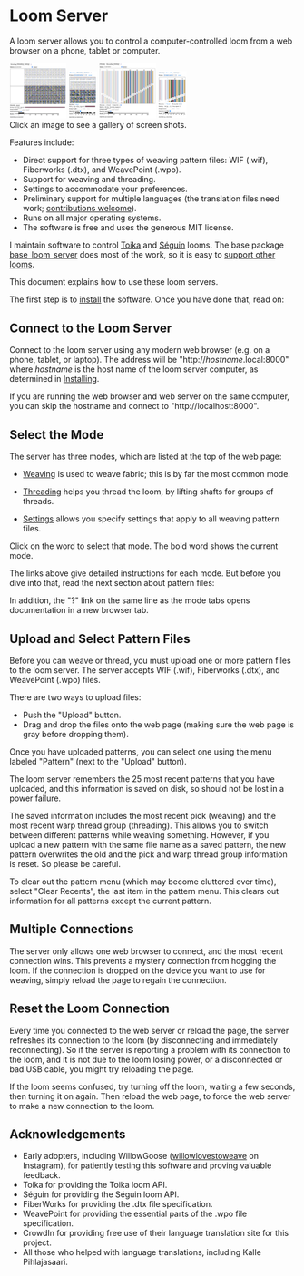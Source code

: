 # Loom Server

A loom server allows you to control a computer-controlled loom from a web browser on a phone, tablet or computer.

<div>
<img src="images/screen_shots/weaving_safari_macos.jpg" width="100" alt="Weaving: Safari on macOS">
<img src="images/screen_shots/weaving_safari_iphone_mini.jpg" width="50" alt="Weaving: Safari on iPhone mini">
<img src="images/screen_shots/threading_safari_macos.jpg" width="100" alt="Threading: Safari on macOS">
<img src="images/screen_shots/threading_safari_iphone_mini.jpg" width="50" alt="Threading: Safari on iPhone mini">
</div>
Click an image to see a gallery of screen shots.

Features include:

* Direct support for three types of weaving pattern files: WIF (.wif), Fiberworks (.dtx), and WeavePoint (.wpo).
* Support for weaving and threading.
* Settings to accommodate your preferences.
* Preliminary support for multiple languages (the translation files need work; [contributions welcome](translations.md)).
* Runs on all major operating systems.
* The software is free and uses the generous MIT license.

I maintain software to control [Toika](https://pypi.org/project/toika-loom-server/)
and [Séguin](https://pypi.org/project/seguin-loom-server/) looms.
The base package [base_loom_server](https://pypi.org/project/base-loom-server/) does most of the work,
so it is easy to [support other looms](coding.md#writing-a-loom-server).

This document explains how to use these loom servers.

The first step is to [install](installing.md) the software. Once you have done that, read on:

## Connect to the Loom Server

Connect to the loom server using any modern web browser (e.g. on a phone, tablet, or laptop).
The address will be "http://*hostname*.local:8000" where *hostname* is the host name
of the loom server computer, as determined in [Installing](installing.md).

If you are running the web browser and web server on the same computer, you can skip the hostname and connect to "http://localhost:8000".

## Select the Mode

The server has three modes, which are listed at the top of the web page:

* [Weaving](weaving.md) is used to weave fabric; this is by far the most common mode.

* [Threading](threading.md) helps you thread the loom, by lifting shafts for groups of threads.

* [Settings](settings.md) allows you specify settings that apply to all weaving pattern files.

Click on the word to select that mode.
The bold word shows the current mode.

The links above give detailed instructions for each mode.
But before you dive into that, read the next section about pattern files:

In addition, the "?" link on the same line as the mode tabs opens documentation in a new browser tab.

## Upload and Select Pattern Files

Before you can weave or thread, you must upload one or more pattern files to the loom server.
The server accepts WIF (.wif), Fiberworks (.dtx), and WeavePoint (.wpo) files.

There are two ways to upload files:

* Push the "Upload" button.
* Drag and drop the files onto the web page (making sure the web page is gray before dropping them).

Once you have uploaded patterns, you can select one using the menu labeled "Pattern" (next to the "Upload" button).

The loom server remembers the 25 most recent patterns that you have uploaded,
and this information is saved on disk, so should not be lost in a power failure.

The saved information includes the most recent pick (weaving) and the most recent warp thread group (threading).
This allows you to switch between different patterns while weaving something.
However, if you upload a new pattern with the same file name as a saved pattern,
the new pattern overwrites the old and the pick and warp thread group information is reset.
So please be careful.

To clear out the pattern menu (which may become cluttered over time),
select "Clear Recents", the last item in the pattern menu.
This clears out information for all patterns except the current pattern.

## Multiple Connections

The server only allows one web browser to connect, and the most recent connection wins.
This prevents a mystery connection from hogging the loom.
If the connection is dropped on the device you want to use for weaving,
simply reload the page to regain the connection.

## Reset the Loom Connection

Every time you connected to the web server or reload the page, the server refreshes
its connection to the loom (by disconnecting and immediately reconnecting).
So if the server is reporting a problem with its connection to the loom,
and it is not due to the loom losing power, or a disconnected or bad USB cable,
you might try reloading the page.

If the loom seems confused, try turning off the loom, waiting a few seconds, then turning it on again.
Then reload the web page, to force the web server to make a new connection to the loom.

## Acknowledgements

* Early adopters, including WillowGoose ([willowlovestoweave](https://www.instagram.com/willowlovestoweave/) on Instagram), for patiently testing this software and proving valuable feedback.
* Toika for providing the Toika loom API.
* Séguin for providing the Séguin loom API.
* FiberWorks for providing the .dtx file specification.
* WeavePoint for providing the essential parts of the .wpo file specification.
* CrowdIn for providing free use of their language translation site for this project.
* All those who helped with language translations, including Kalle Pihlajasaari.
